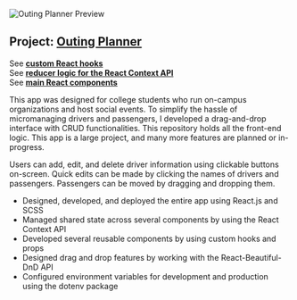 ![Outing Planner Preview](https://cdn.sanity.io/images/nof1t6y8/projects/cb55df0c2f08c96e1bbe9e94eb2d1d5de37d20bc-1914x630.jpg)

## Project: [Outing Planner]([https://carlsjr4.github.io/ridesaver/](https://outing-planner.vercel.app/))

See [**custom React hooks**](https://github.com/CarlsJr4/carpool-manager/tree/master/src/custom_hooks) \
See [**reducer logic for the React Context API**](https://github.com/CarlsJr4/carpool-manager/tree/master/src/context/reducers) \
See [**main React components**](https://github.com/CarlsJr4/carpool-manager/tree/master/src/routes/planner) 

This app was designed for college students who run on-campus organizations and host social events. To simplify the hassle of micromanaging drivers and passengers, I developed a drag-and-drop interface with CRUD functionalities. This repository holds all the front-end logic. This app is a large project, and many more features are planned or in-progress.   

 Users can add, edit, and delete driver information using clickable buttons on-screen. Quick edits can be made by clicking the names of drivers and passengers. Passengers can be moved by dragging and dropping them. 

- Designed, developed, and deployed the entire app using React.js and SCSS 
-	Managed shared state across several components by using the React Context API  
-	Developed several reusable components by using custom hooks and props 
-	Designed drag and drop features by working with the React-Beautiful-DnD API 
- Configured environment variables for development and production using the dotenv package
